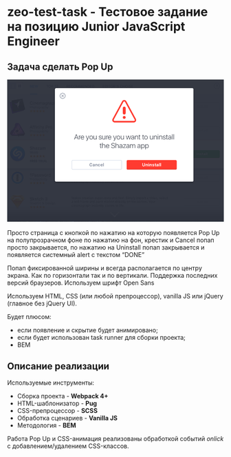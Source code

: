 # zeo-test-task - Тестовое задание на позицию Junior JavaScript Engineer
## Задача сделать Pop Up

![popup-img-example](https://github.com/hiegova/zeo-test-task/raw/master/popup-img-example.png)

Просто страница с кнопкой по нажатию на которую появляется Pop Up на полупрозрачном фоне по нажатию на фон, крестик и Cancel попап просто закрывается, по нажатию на Uninstall попап закрывается и появляется системный alert с текстом “DONE”

Попап фиксированной ширины и всегда располагается по центру экрана. Как по горизонтали так и по вертикали.
Поддержка последних версий браузеров.
Используем шрифт Open Sans

Используем HTML, CSS (или любой препроцессор), vanilla JS или jQuery (главное без jQuery UI).

Будет плюсом:
- если появление и скрытие будет анимировано;
- если будет использован task runner для сборки проекта;
- BEM

## Описание реализации
Используемые инструменты:
- Cборка проекта - **Webpack 4+**
- HTML-шаблонизатор - **Pug**
- CSS-препроцессор - **SCSS**
- Обработка сценариев - **Vanilla JS**
- Методология - **BEM**

Работа Pop Up и CSS-анимация реализованы обработкой событий *onlick* с добавлением/удалением CSS-классов.
